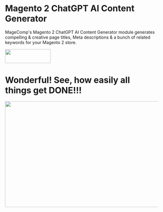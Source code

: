 # Magento 2 ChatGPT AI Content Generator

MageComp's Magento 2 ChatGPT AI Content Generator module generates compelling & creative page titles, Meta descriptions & a bunch of related keywords for your Magento 2 store.

<a href="https://magecomp.com/magento-2-chatgpt-ai-content-generator.html" target="_blank"><img width="150" height="46" src="https://magecomp.com/media/button.webp"></a>

# Wonderful! See, how easily all things get DONE!!!
<img width="600" height="350" src="https://magecomp.com/media/wysiwyg/Eliminate_manual_input_of_product_metadata.gif">
















